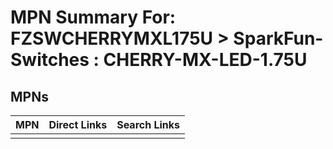 



# MPN Summary For: FZSWCHERRYMXL175U > SparkFun-Switches : CHERRY-MX-LED-1.75U

## MPNs
  

|MPN|Direct Links|Search Links|
| :--- | :--- | :--- |
||||
